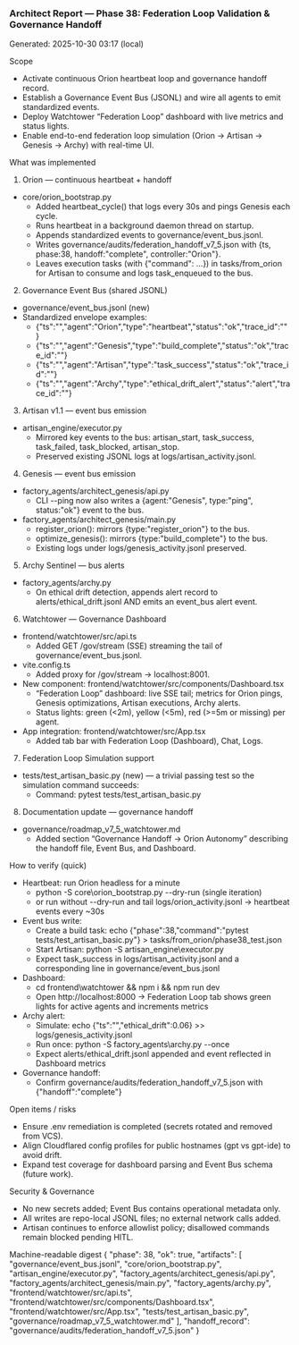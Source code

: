 ### Architect Report — Phase 38: Federation Loop Validation & Governance Handoff
Generated: 2025-10-30 03:17 (local)

Scope
- Activate continuous Orion heartbeat loop and governance handoff record.
- Establish a Governance Event Bus (JSONL) and wire all agents to emit standardized events.
- Deploy Watchtower “Federation Loop” dashboard with live metrics and status lights.
- Enable end-to-end federation loop simulation (Orion → Artisan → Genesis → Archy) with real-time UI.

What was implemented
1) Orion — continuous heartbeat + handoff
- core/orion_bootstrap.py
  - Added heartbeat_cycle() that logs every 30s and pings Genesis each cycle.
  - Runs heartbeat in a background daemon thread on startup.
  - Appends standardized events to governance/event_bus.jsonl.
  - Writes governance/audits/federation_handoff_v7_5.json with {ts, phase:38, handoff:"complete", controller:"Orion"}.
  - Leaves execution tasks (with {"command": ...}) in tasks/from_orion for Artisan to consume and logs task_enqueued to the bus.

2) Governance Event Bus (shared JSONL)
- governance/event_bus.jsonl (new)
- Standardized envelope examples:
  - {"ts":"<UTC>","agent":"Orion","type":"heartbeat","status":"ok","trace_id":"<uuid>"}
  - {"ts":"<UTC>","agent":"Genesis","type":"build_complete","status":"ok","trace_id":"<uuid>"}
  - {"ts":"<UTC>","agent":"Artisan","type":"task_success","status":"ok","trace_id":"<uuid>"}
  - {"ts":"<UTC>","agent":"Archy","type":"ethical_drift_alert","status":"alert","trace_id":"<uuid>"}

3) Artisan v1.1 — event bus emission
- artisan_engine/executor.py
  - Mirrored key events to the bus: artisan_start, task_success, task_failed, task_blocked, artisan_stop.
  - Preserved existing JSONL logs at logs/artisan_activity.jsonl.

4) Genesis — event bus emission
- factory_agents/architect_genesis/api.py
  - CLI --ping now also writes a {agent:"Genesis", type:"ping", status:"ok"} event to the bus.
- factory_agents/architect_genesis/main.py
  - register_orion(): mirrors {type:"register_orion"} to the bus.
  - optimize_genesis(): mirrors {type:"build_complete"} to the bus.
  - Existing logs under logs/genesis_activity.jsonl preserved.

5) Archy Sentinel — bus alerts
- factory_agents/archy.py
  - On ethical drift detection, appends alert record to alerts/ethical_drift.jsonl AND emits an event_bus alert event.

6) Watchtower — Governance Dashboard
- frontend/watchtower/src/api.ts
  - Added GET /gov/stream (SSE) streaming the tail of governance/event_bus.jsonl.
- vite.config.ts
  - Added proxy for /gov/stream → localhost:8001.
- New component: frontend/watchtower/src/components/Dashboard.tsx
  - “Federation Loop” dashboard: live SSE tail; metrics for Orion pings, Genesis optimizations, Artisan executions, Archy alerts.
  - Status lights: green (<2m), yellow (<5m), red (>=5m or missing) per agent.
- App integration: frontend/watchtower/src/App.tsx
  - Added tab bar with Federation Loop (Dashboard), Chat, Logs.

7) Federation Loop Simulation support
- tests/test_artisan_basic.py (new) — a trivial passing test so the simulation command succeeds:
  - Command: pytest tests/test_artisan_basic.py

8) Documentation update — governance handoff
- governance/roadmap_v7_5_watchtower.md
  - Added section “Governance Handoff → Orion Autonomy” describing the handoff file, Event Bus, and Dashboard.

How to verify (quick)
- Heartbeat: run Orion headless for a minute
  - python -S core\orion_bootstrap.py --dry-run (single iteration)
  - or run without --dry-run and tail logs/orion_activity.jsonl → heartbeat events every ~30s
- Event bus write:
  - Create a build task: echo {"phase":38,"command":"pytest tests/test_artisan_basic.py"} > tasks/from_orion/phase38_test.json
  - Start Artisan: python -S artisan_engine\executor.py
  - Expect task_success in logs/artisan_activity.jsonl and a corresponding line in governance/event_bus.jsonl
- Dashboard:
  - cd frontend\watchtower && npm i && npm run dev
  - Open http://localhost:8000 → Federation Loop tab shows green lights for active agents and increments metrics
- Archy alert:
  - Simulate: echo {"ts":"<now>","ethical_drift":0.06} >> logs/genesis_activity.jsonl
  - Run once: python -S factory_agents\archy.py --once
  - Expect alerts/ethical_drift.jsonl appended and event reflected in Dashboard metrics
- Governance handoff:
  - Confirm governance/audits/federation_handoff_v7_5.json with {"handoff":"complete"}

Open items / risks
- Ensure .env remediation is completed (secrets rotated and removed from VCS).
- Align Cloudflared config profiles for public hostnames (gpt vs gpt-ide) to avoid drift.
- Expand test coverage for dashboard parsing and Event Bus schema (future work).

Security & Governance
- No new secrets added; Event Bus contains operational metadata only.
- All writes are repo-local JSONL files; no external network calls added.
- Artisan continues to enforce allowlist policy; disallowed commands remain blocked pending HITL.

Machine-readable digest
{
  "phase": 38,
  "ok": true,
  "artifacts": [
    "governance/event_bus.jsonl",
    "core/orion_bootstrap.py",
    "artisan_engine/executor.py",
    "factory_agents/architect_genesis/api.py",
    "factory_agents/architect_genesis/main.py",
    "factory_agents/archy.py",
    "frontend/watchtower/src/api.ts",
    "frontend/watchtower/src/components/Dashboard.tsx",
    "frontend/watchtower/src/App.tsx",
    "tests/test_artisan_basic.py",
    "governance/roadmap_v7_5_watchtower.md"
  ],
  "handoff_record": "governance/audits/federation_handoff_v7_5.json"
}